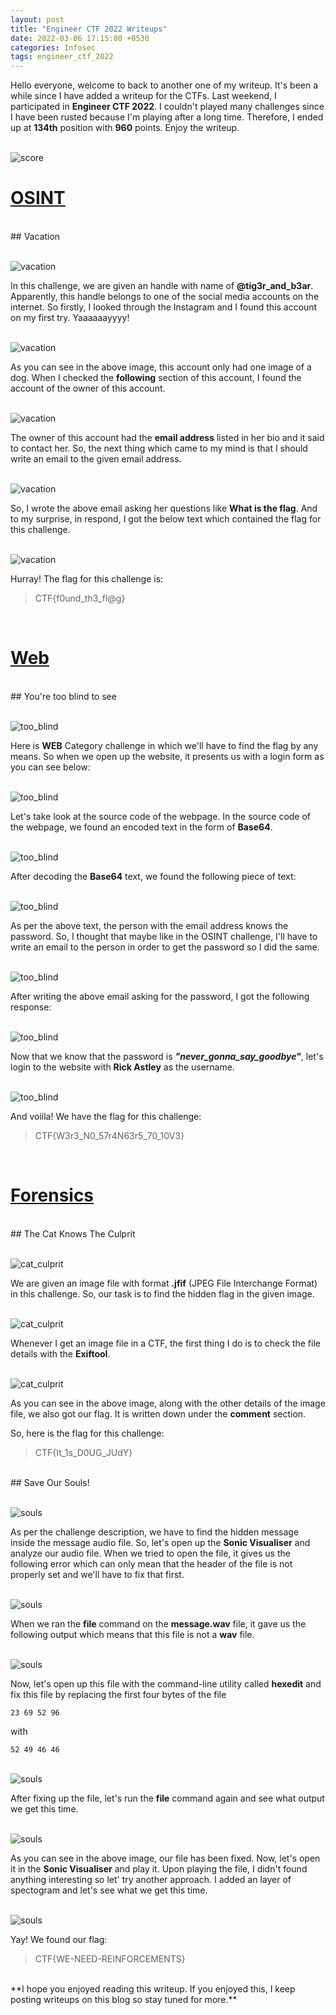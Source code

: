 ```yaml
---
layout: post
title: "Engineer CTF 2022 Writeups"
date: 2022-03-06 17:15:00 +0530
categories: Infosec
tags: engineer_ctf_2022
---
```


Hello everyone, welcome to back to another one of my writeup. It's been a while since I have added a writeup for the CTFs. Last weekend, I participated in **Engineer CTF 2022**. I couldn't played many challenges since I have been rusted because I'm playing after a long time. Therefore, I ended up at **134th** position with **960** points. Enjoy the writeup.

<br>
<img src="/assets/images/engineer_ctf_2022/score.png" alt="score">

<br>
<h1><b><u>OSINT</u></b></h1>

<br>
## Vacation

<br><img src="/assets/images/engineer_ctf_2022/vacation_1.png" alt="vacation">

In this challenge, we are given an handle with name of **@tig3r_and_b3ar**. Apparently, this handle belongs to one of the social media accounts on the internet. So firstly, I looked through the Instagram and I found this account on my first try. Yaaaaaayyyy!

<br><img src="/assets/images/engineer_ctf_2022/vacation_2.png" alt="vacation">

As you can see in the above image, this account only had one image of a dog. When I checked the **following** section of this account, I found the account of the owner of this account.

<br><img src="/assets/images/engineer_ctf_2022/vacation_3.png" alt="vacation">

The owner of this account had the **email address** listed in her bio and it said to contact her. So, the next thing which came to my mind is that I should write an email to the given email address.

<br><img src="/assets/images/engineer_ctf_2022/vacation_4.png" alt="vacation">

So, I wrote the above email asking her questions like **What is the flag**. And to my surprise, in respond, I got the below text which contained the flag for this challenge.

<br><img src="/assets/images/engineer_ctf_2022/vacation_5.png" alt="vacation">

Hurray! The flag for this challenge is:
> CTF{f0und_th3_fl@g}

<br>
<h1><b><u>Web</u></b></h1>

<br>
## You're too blind to see

<br><img src="/assets/images/engineer_ctf_2022/too_blind_1.png" alt="too_blind">

Here is **WEB** Category challenge in which we'll have to find the flag by any means. So when we open up the website, it presents us with a login form as you can see below:

<br><img src="/assets/images/engineer_ctf_2022/too_blind_2.png" alt="too_blind">

Let's take look at the source code of the webpage. In the source code of the webpage, we found an encoded text in the form of **Base64**.

<br><img src="/assets/images/engineer_ctf_2022/too_blind_3.png" alt="too_blind">

After decoding the **Base64** text, we found the following piece of text:

<br><img src="/assets/images/engineer_ctf_2022/too_blind_4.png" alt="too_blind">

As per the above text, the person with the email address knows the password. So, I thought that maybe like in the OSINT challenge, I'll have to write an email to the person in order to get the password so I did the same.

<br><img src="/assets/images/engineer_ctf_2022/too_blind_5.png" alt="too_blind">

After writing the above email asking for the password, I got the following response:

<br><img src="/assets/images/engineer_ctf_2022/too_blind_6.png" alt="too_blind">

Now that we know that the password is ***"never_gonna_say_goodbye"***, let's login to the website with **Rick Astley** as the username.

<br><img src="/assets/images/engineer_ctf_2022/too_blind_7.png" alt="too_blind">

And voiila! We have the flag for this challenge:
> CTF{W3r3_N0_57r4N63r5_70_10V3}

<br>
<h1><b><u>Forensics</u></b></h1>

<br>
## The Cat Knows The Culprit

<br><img src="/assets/images/engineer_ctf_2022/cat_culprit_1.png" alt="cat_culprit">

We are given an image file with format **.jfif** (JPEG File Interchange Format) in this challenge. So, our task is to find the hidden flag in the given image.

<br><img src="/assets/images/engineer_ctf_2022/cat_culprit_2.png" alt="cat_culprit">

Whenever I get an image file in a CTF, the first thing I do is to check the file details with the **Exiftool**.

<br><img src="/assets/images/engineer_ctf_2022/cat_culprit_3.png" alt="cat_culprit">

As you can see in the above image, along with the other details of the image file, we also got our flag. It is written down under the **comment** section.

So, here is the flag for this challenge:
> CTF{It_1s_D0UG_JUdY}

<br>
## Save Our Souls!

<br><img src="/assets/images/engineer_ctf_2022/souls_1.png" alt="souls">

As per the challenge description, we have to find the hidden message inside the message audio file. So, let's open up the **Sonic Visualiser** and analyze our audio file. When we tried to open the file, it gives us the following error which can only mean that the header of the file is not properly set and we'll have to fix that first.

<br><img src="/assets/images/engineer_ctf_2022/souls_2.png" alt="souls">

When we ran the **file** command on the **message.wav** file, it gave us the following output which means that this file is not a **wav** file.

<br><img src="/assets/images/engineer_ctf_2022/souls_3.png" alt="souls">

Now, let's open up this file with the command-line utility called **hexedit** and fix this file by replacing the first four bytes of the file 
```
23 69 52 96
```
with
```
52 49 46 46
```

<br><img src="/assets/images/engineer_ctf_2022/souls_4.png" alt="souls">

After fixing up the file, let's run the **file** command again and see what output we get this time.

<br><img src="/assets/images/engineer_ctf_2022/souls_5.png" alt="souls">

As you can see in the above image, our file has been fixed. Now, let's open it in the **Sonic Visualiser** and play it. Upon playing the file, I didn't found anything interesting so let' try another approach. I added an layer of spectogram and let's see what we get this time.

<br><img src="/assets/images/engineer_ctf_2022/souls_6.png" alt="souls">

Yay! We found our flag:
> CTF{WE-NEED-REINFORCEMENTS}

<br>
**I hope you enjoyed reading this writeup. If you enjoyed this, I keep posting writeups on this blog so stay tuned for more.**